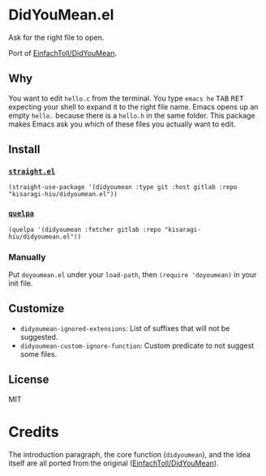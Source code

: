 # DidYouMean.el

Ask for the right file to open.

Port of [EinfachToll/DidYouMean](https://github.com/EinfachToll/DidYouMean).

## Why

You want to edit `hello.c` from the terminal. You type `emacs he` <kbd>TAB</kbd> <kbd>RET</kbd> expecting your shell to expand it to the right file name. Emacs opens up an empty `hello.` because there is a `hello.h` in the same folder. This package makes Emacs ask you which of these files you actually want to edit.

## Install

### [`straight.el`](https://github.com/raxod502/straight.el)

```emacs-lisp
(straight-use-package '(didyoumean :type git :host gitlab :repo "kisaragi-hiu/didyoumean.el"))
```

### [`quelpa`](https://framagit.org/steckerhalter/quelpa)

```emacs-lisp
(quelpa '(didyoumean :fetcher gitlab :repo "kisaragi-hiu/didyoumean.el"))
```

### Manually

Put `doyoumean.el` under your `load-path`, then `(require 'doyoumean)` in your init file.

## Customize

- `didyoumean-ignored-extensions`: List of suffixes that will not be suggested.
- `didyoumean-custom-ignore-function`: Custom predicate to not suggest some files.

## License

MIT

# Credits

The introduction paragraph, the core function (`didyoumean`), and the idea itself are all ported from the original ([EinfachToll/DidYouMean](https://github.com/EinfachToll/DidYouMean)).
